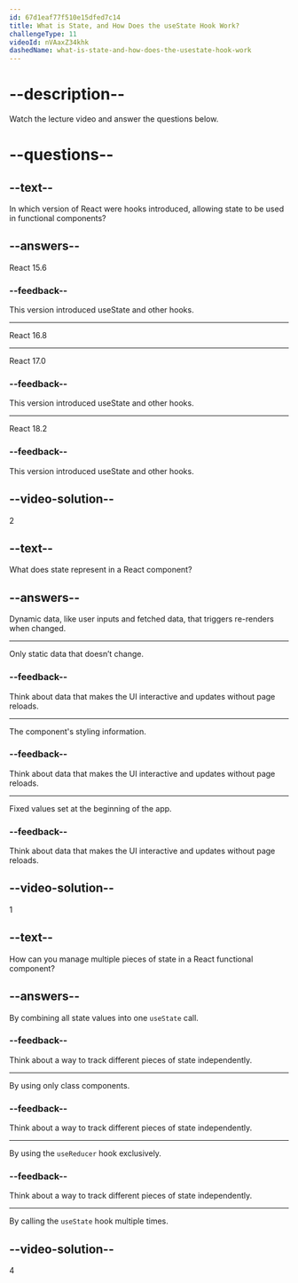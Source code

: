 ```yaml
---
id: 67d1eaf77f510e15dfed7c14
title: What is State, and How Does the useState Hook Work?
challengeType: 11
videoId: nVAaxZ34khk
dashedName: what-is-state-and-how-does-the-usestate-hook-work
---
```


# --description--

Watch the lecture video and answer the questions below.

# --questions--

## --text--

In which version of React were hooks introduced, allowing state to be used in functional components?

## --answers--

React 15.6

### --feedback--

This version introduced useState and other hooks.

---

React 16.8

---

React 17.0

### --feedback--

This version introduced useState and other hooks.

---

React 18.2

### --feedback--

This version introduced useState and other hooks.

## --video-solution--

2

## --text--

What does state represent in a React component?

## --answers--

Dynamic data, like user inputs and fetched data, that triggers re-renders when changed.

---

Only static data that doesn’t change.

### --feedback--

Think about data that makes the UI interactive and updates without page reloads.

---

The component's styling information.

### --feedback--

Think about data that makes the UI interactive and updates without page reloads.

---

Fixed values set at the beginning of the app.

### --feedback--

Think about data that makes the UI interactive and updates without page reloads.

## --video-solution--

1

## --text--

How can you manage multiple pieces of state in a React functional component?

## --answers--

By combining all state values into one `useState` call.

### --feedback--

Think about a way to track different pieces of state independently.

---

By using only class components.

### --feedback--

Think about a way to track different pieces of state independently.

---

By using the `useReducer` hook exclusively.

### --feedback--

Think about a way to track different pieces of state independently.

---

By calling the `useState` hook multiple times.

## --video-solution--

4
